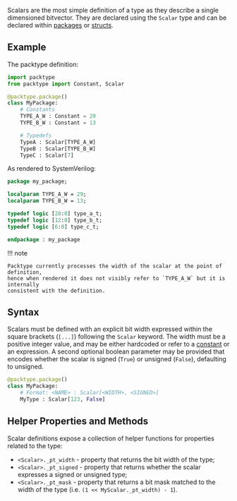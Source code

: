 Scalars are the most simple definition of a type as they describe a single
dimensioned bitvector. They are declared using the `Scalar` type and can be
declared within [packages](package.md) or [structs](struct.md).

## Example

The packtype definition:

```python linenums="1"
import packtype
from packtype import Constant, Scalar

@packtype.package()
class MyPackage:
    # Constants
    TYPE_A_W : Constant = 29
    TYPE_B_W : Constant = 13

    # Typedefs
    TypeA : Scalar[TYPE_A_W]
    TypeB : Scalar[TYPE_B_W]
    TypeC : Scalar[7]
```

As rendered to SystemVerilog:

```sv linenums="1"
package my_package;

localparam TYPE_A_W = 29;
localparam TYPE_B_W = 13;

typedef logic [28:0] type_a_t;
typedef logic [12:0] type_b_t;
typedef logic [6:0] type_c_t;

endpackage : my_package
```

!!! note

    Packtype currently processes the width of the scalar at the point of definition,
    hence when rendered it does not visibly refer to `TYPE_A_W` but it is internally
    consistent with the definition.

## Syntax

Scalars must be defined with an explicit bit width expressed within the square
brackets (`[...]`) following the `Scalar` keyword. The width must be a positive
integer value, and may be either hardcoded or refer to a [constant](constant.md)
or an expression. A second optional boolean parameter may be provided that
encodes whether the scalar is signed (`True`) or unsigned (`False`), defaulting
to unsigned.

```python
@packtype.package()
class MyPackage:
    # Format: <NAME> : Scalar[<WIDTH>, <SIGNED>]
    MyType : Scalar[123, False]
```

## Helper Properties and Methods

Scalar definitions expose a collection of helper functions for properties related
to the type:

 * `<Scalar>._pt_width` - property that returns the bit width of the type;
 * `<Scalar>._pt_signed` - property that returns whether the scalar expresses a
   signed or unsigned type;
 * `<Scalar>._pt_mask` - property that returns a bit mask matched to the width of
   the type (i.e. `(1 << MyScalar._pt_width) - 1`).
